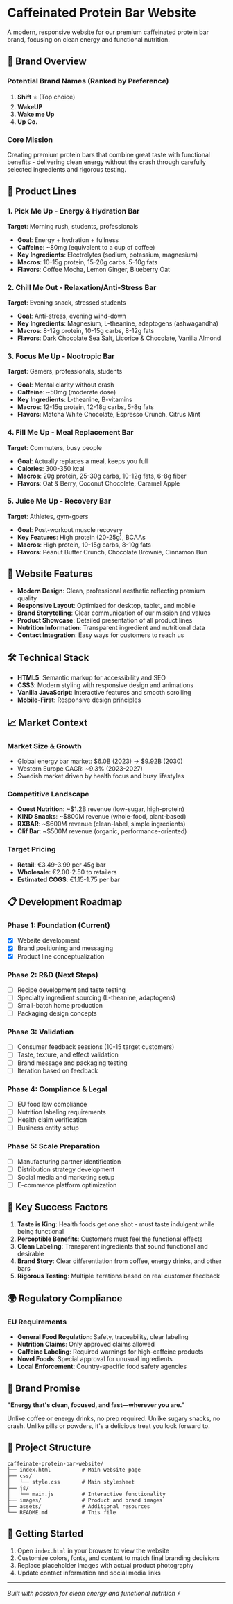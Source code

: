 # Caffeinated Protein Bar Website

A modern, responsive website for our premium caffeinated protein bar brand, focusing on clean energy and functional nutrition.

## 🎯 Brand Overview

### Potential Brand Names (Ranked by Preference)
1. **Shift** ⭐ (Top choice)
2. **WakeUP** 
3. **Wake me Up**
4. **Up Co.**

### Core Mission
Creating premium protein bars that combine great taste with functional benefits - delivering clean energy without the crash through carefully selected ingredients and rigorous testing.

## 🍫 Product Lines

### 1. Pick Me Up - Energy & Hydration Bar
**Target**: Morning rush, students, professionals
- **Goal**: Energy + hydration + fullness
- **Caffeine**: ~80mg (equivalent to a cup of coffee)
- **Key Ingredients**: Electrolytes (sodium, potassium, magnesium)
- **Macros**: 10-15g protein, 15-20g carbs, 5-10g fats
- **Flavors**: Coffee Mocha, Lemon Ginger, Blueberry Oat

### 2. Chill Me Out - Relaxation/Anti-Stress Bar
**Target**: Evening snack, stressed students
- **Goal**: Anti-stress, evening wind-down
- **Key Ingredients**: Magnesium, L-theanine, adaptogens (ashwagandha)
- **Macros**: 8-12g protein, 10-15g carbs, 8-12g fats
- **Flavors**: Dark Chocolate Sea Salt, Licorice & Chocolate, Vanilla Almond

### 3. Focus Me Up - Nootropic Bar
**Target**: Gamers, professionals, students
- **Goal**: Mental clarity without crash
- **Caffeine**: ~50mg (moderate dose)
- **Key Ingredients**: L-theanine, B-vitamins
- **Macros**: 12-15g protein, 12-18g carbs, 5-8g fats
- **Flavors**: Matcha White Chocolate, Espresso Crunch, Citrus Mint

### 4. Fill Me Up - Meal Replacement Bar
**Target**: Commuters, busy people
- **Goal**: Actually replaces a meal, keeps you full
- **Calories**: 300-350 kcal
- **Macros**: 20g protein, 25-30g carbs, 10-12g fats, 6-8g fiber
- **Flavors**: Oat & Berry, Coconut Chocolate, Caramel Apple

### 5. Juice Me Up - Recovery Bar
**Target**: Athletes, gym-goers
- **Goal**: Post-workout muscle recovery
- **Key Features**: High protein (20-25g), BCAAs
- **Macros**: High protein, 10-15g carbs, 8-10g fats
- **Flavors**: Peanut Butter Crunch, Chocolate Brownie, Cinnamon Bun

## 🎨 Website Features

- **Modern Design**: Clean, professional aesthetic reflecting premium quality
- **Responsive Layout**: Optimized for desktop, tablet, and mobile
- **Brand Storytelling**: Clear communication of our mission and values
- **Product Showcase**: Detailed presentation of all product lines
- **Nutrition Information**: Transparent ingredient and nutritional data
- **Contact Integration**: Easy ways for customers to reach us

## 🛠 Technical Stack

- **HTML5**: Semantic markup for accessibility and SEO
- **CSS3**: Modern styling with responsive design and animations
- **Vanilla JavaScript**: Interactive features and smooth scrolling
- **Mobile-First**: Responsive design principles

## 📈 Market Context

### Market Size & Growth
- Global energy bar market: $6.0B (2023) → $9.92B (2030)
- Western Europe CAGR: ~9.3% (2023-2027)
- Swedish market driven by health focus and busy lifestyles

### Competitive Landscape
- **Quest Nutrition**: ~$1.2B revenue (low-sugar, high-protein)
- **KIND Snacks**: ~$800M revenue (whole-food, plant-based)
- **RXBAR**: ~$600M revenue (clean-label, simple ingredients)
- **Clif Bar**: ~$500M revenue (organic, performance-oriented)

### Target Pricing
- **Retail**: €3.49-3.99 per 45g bar
- **Wholesale**: €2.00-2.50 to retailers
- **Estimated COGS**: €1.15-1.75 per bar

## 📋 Development Roadmap

### Phase 1: Foundation (Current)
- [x] Website development
- [x] Brand positioning and messaging
- [x] Product line conceptualization

### Phase 2: R&D (Next Steps)
- [ ] Recipe development and taste testing
- [ ] Specialty ingredient sourcing (L-theanine, adaptogens)
- [ ] Small-batch home production
- [ ] Packaging design concepts

### Phase 3: Validation
- [ ] Consumer feedback sessions (10-15 target customers)
- [ ] Taste, texture, and effect validation
- [ ] Brand message and packaging testing
- [ ] Iteration based on feedback

### Phase 4: Compliance & Legal
- [ ] EU food law compliance
- [ ] Nutrition labeling requirements
- [ ] Health claim verification
- [ ] Business entity setup

### Phase 5: Scale Preparation
- [ ] Manufacturing partner identification
- [ ] Distribution strategy development
- [ ] Social media and marketing setup
- [ ] E-commerce platform optimization

## 🔬 Key Success Factors

1. **Taste is King**: Health foods get one shot - must taste indulgent while being functional
2. **Perceptible Benefits**: Customers must feel the functional effects
3. **Clean Labeling**: Transparent ingredients that sound functional and desirable
4. **Brand Story**: Clear differentiation from coffee, energy drinks, and other bars
5. **Rigorous Testing**: Multiple iterations based on real customer feedback

## 🌍 Regulatory Compliance

### EU Requirements
- **General Food Regulation**: Safety, traceability, clear labeling
- **Nutrition Claims**: Only approved claims allowed
- **Caffeine Labeling**: Required warnings for high-caffeine products
- **Novel Foods**: Special approval for unusual ingredients
- **Local Enforcement**: Country-specific food safety agencies

## 🚀 Brand Promise

**"Energy that's clean, focused, and fast—wherever you are."**

Unlike coffee or energy drinks, no prep required. Unlike sugary snacks, no crash. Unlike pills or powders, it's a delicious treat you look forward to.

## 📁 Project Structure

```
caffeinate-protein-bar-website/
├── index.html          # Main website page
├── css/
│   └── style.css       # Main stylesheet
├── js/
│   └── main.js         # Interactive functionality
├── images/             # Product and brand images
├── assets/             # Additional resources
└── README.md           # This file
```

## 🤝 Getting Started

1. Open `index.html` in your browser to view the website
2. Customize colors, fonts, and content to match final branding decisions
3. Replace placeholder images with actual product photography
4. Update contact information and social media links

---

*Built with passion for clean energy and functional nutrition* ⚡